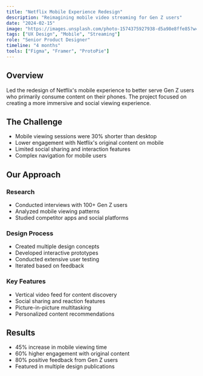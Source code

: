 ```yaml
---
title: "Netflix Mobile Experience Redesign"
description: "Reimagining mobile video streaming for Gen Z users"
date: "2024-02-15"
image: "https://images.unsplash.com/photo-1574375927938-d5a98e8ffe85?w=800"
tags: ["UX Design", "Mobile", "Streaming"]
role: "Senior Product Designer"
timeline: "4 months"
tools: ["Figma", "Framer", "ProtoPie"]
---
```


## Overview

Led the redesign of Netflix's mobile experience to better serve Gen Z users who primarily consume content on their phones. The project focused on creating a more immersive and social viewing experience.

## The Challenge

- Mobile viewing sessions were 30% shorter than desktop
- Lower engagement with Netflix's original content on mobile
- Limited social sharing and interaction features
- Complex navigation for mobile users

## Our Approach

### Research
- Conducted interviews with 100+ Gen Z users
- Analyzed mobile viewing patterns
- Studied competitor apps and social platforms

### Design Process
- Created multiple design concepts
- Developed interactive prototypes
- Conducted extensive user testing
- Iterated based on feedback

### Key Features
- Vertical video feed for content discovery
- Social sharing and reaction features
- Picture-in-picture multitasking
- Personalized content recommendations

## Results

- 45% increase in mobile viewing time
- 60% higher engagement with original content
- 80% positive feedback from Gen Z users
- Featured in multiple design publications 
